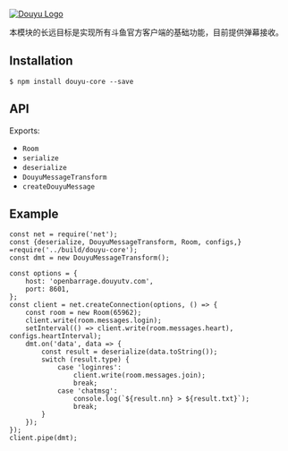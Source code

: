 [![Douyu Logo](http://139.196.50.70/douyulogo.jpg)](https://www.douyu.com/)

本模块的长远目标是实现所有斗鱼官方客户端的基础功能，目前提供弹幕接收。

## Installation
```
$ npm install douyu-core --save
```
## API

Exports:
- `Room`
- `serialize`
- `deserialize`
- `DouyuMessageTransform`
- `createDouyuMessage`

## Example
```
const net = require('net');
const {deserialize, DouyuMessageTransform, Room, configs,}  =require('../build/douyu-core');
const dmt = new DouyuMessageTransform();

const options = {
    host: 'openbarrage.douyutv.com',
    port: 8601,
};
const client = net.createConnection(options, () => {
    const room = new Room(65962);
    client.write(room.messages.login);
    setInterval(() => client.write(room.messages.heart), configs.heartInterval);
    dmt.on('data', data => {
        const result = deserialize(data.toString());
        switch (result.type) {
            case 'loginres':
                client.write(room.messages.join);
                break;
            case 'chatmsg':
                console.log(`${result.nn} > ${result.txt}`);
                break;
        }
    });
});
client.pipe(dmt);
```

